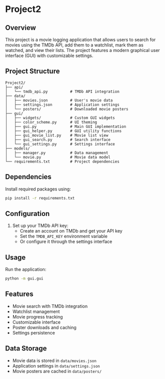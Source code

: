 # Project2

## Overview
This project is a movie logging application that allows users to search for movies using the TMDb API, add them to a watchlist, mark them as watched, and view their lists. The project features a modern graphical user interface (GUI) with customizable settings.

## Project Structure
```
Project2/
├── api/
│   └── tmdb_api.py          # TMDb API integration
├── data/
│   ├── movies.json          # User's movie data
│   ├── settings.json        # Application settings
│   └── posters/             # Downloaded movie posters
├── gui/
│   ├── widgets/             # Custom GUI widgets
│   ├── color_scheme.py      # UI theming
│   ├── gui.py               # Main GUI implementation
│   ├── gui_helper.py        # GUI utility functions
│   ├── gui_movie_list.py    # Movie list view
│   ├── gui_search.py        # Search interface
│   └── gui_settings.py      # Settings interface
├── models/
│   ├── manager.py           # Data management
│   └── movie.py             # Movie data model
└── requirements.txt         # Project dependencies
```

## Dependencies
Install required packages using:
```bash
pip install -r requirements.txt
```

## Configuration
1. Set up your TMDb API key:
   - Create an account on TMDb and get your API key
   - Set the `TMDB_API_KEY` environment variable
   - Or configure it through the settings interface

## Usage
Run the application:
```bash
python -m gui.gui
```

## Features
- Movie search with TMDb integration
- Watchlist management
- Movie progress tracking
- Customizable interface
- Poster downloads and caching
- Settings persistence

## Data Storage
- Movie data is stored in `data/movies.json`
- Application settings in `data/settings.json`
- Movie posters are cached in `data/posters/`
